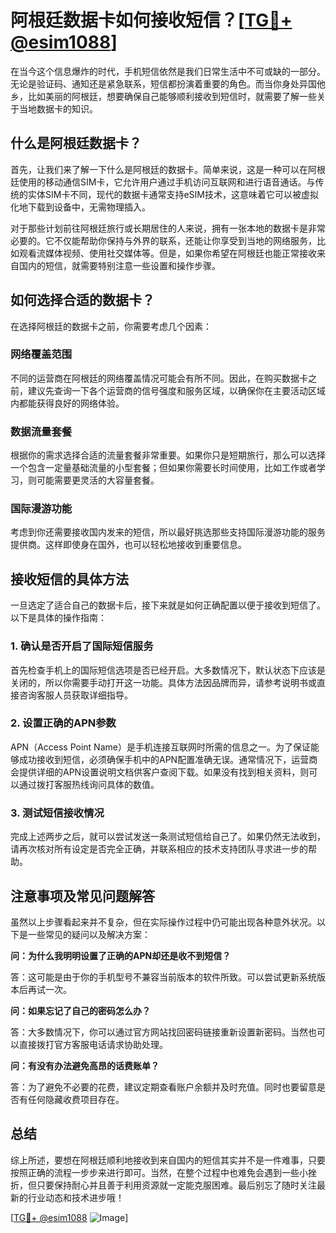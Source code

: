 # 阿根廷数据卡如何接收短信？[[TG💪+ @esim1088](https://t.me/s/esim1088)]

在当今这个信息爆炸的时代，手机短信依然是我们日常生活中不可或缺的一部分。无论是验证码、通知还是紧急联系，短信都扮演着重要的角色。而当你身处异国他乡，比如美丽的阿根廷，想要确保自己能够顺利接收到短信时，就需要了解一些关于当地数据卡的知识。

## 什么是阿根廷数据卡？

首先，让我们来了解一下什么是阿根廷的数据卡。简单来说，这是一种可以在阿根廷使用的移动通信SIM卡，它允许用户通过手机访问互联网和进行语音通话。与传统的实体SIM卡不同，现代的数据卡通常支持eSIM技术，这意味着它可以被虚拟化地下载到设备中，无需物理插入。

对于那些计划前往阿根廷旅行或长期居住的人来说，拥有一张本地的数据卡是非常必要的。它不仅能帮助你保持与外界的联系，还能让你享受到当地的网络服务，比如观看流媒体视频、使用社交媒体等。但是，如果你希望在阿根廷也能正常接收来自国内的短信，就需要特别注意一些设置和操作步骤。

## 如何选择合适的数据卡？

在选择阿根廷的数据卡之前，你需要考虑几个因素：

### 网络覆盖范围

不同的运营商在阿根廷的网络覆盖情况可能会有所不同。因此，在购买数据卡之前，建议先查询一下各个运营商的信号强度和服务区域，以确保你在主要活动区域内都能获得良好的网络体验。

### 数据流量套餐

根据你的需求选择合适的流量套餐非常重要。如果你只是短期旅行，那么可以选择一个包含一定量基础流量的小型套餐；但如果你需要长时间使用，比如工作或者学习，则可能需要更灵活的大容量套餐。

### 国际漫游功能

考虑到你还需要接收国内发来的短信，所以最好挑选那些支持国际漫游功能的服务提供商。这样即使身在国外，也可以轻松地接收到重要信息。

## 接收短信的具体方法

一旦选定了适合自己的数据卡后，接下来就是如何正确配置以便于接收到短信了。以下是具体的操作指南：

### 1. 确认是否开启了国际短信服务

首先检查手机上的国际短信选项是否已经开启。大多数情况下，默认状态下应该是关闭的，所以你需要手动打开这一功能。具体方法因品牌而异，请参考说明书或直接咨询客服人员获取详细指导。

### 2. 设置正确的APN参数

APN（Access Point Name）是手机连接互联网时所需的信息之一。为了保证能够成功接收到短信，必须确保手机中的APN配置准确无误。通常情况下，运营商会提供详细的APN设置说明文档供客户查阅下载。如果没有找到相关资料，则可以通过拨打客服热线询问具体的数值。

### 3. 测试短信接收情况

完成上述两步之后，就可以尝试发送一条测试短信给自己了。如果仍然无法收到，请再次核对所有设定是否完全正确，并联系相应的技术支持团队寻求进一步的帮助。

## 注意事项及常见问题解答

虽然以上步骤看起来并不复杂，但在实际操作过程中仍可能出现各种意外状况。以下是一些常见的疑问以及解决方案：

**问：为什么我明明设置了正确的APN却还是收不到短信？**

答：这可能是由于你的手机型号不兼容当前版本的软件所致。可以尝试更新系统版本后再试一次。

**问：如果忘记了自己的密码怎么办？**

答：大多数情况下，你可以通过官方网站找回密码链接重新设置新密码。当然也可以直接拨打官方客服电话请求协助处理。

**问：有没有办法避免高昂的话费账单？**

答：为了避免不必要的花费，建议定期查看账户余额并及时充值。同时也要留意是否有任何隐藏收费项目存在。

## 总结

综上所述，要想在阿根廷顺利地接收到来自国内的短信其实并不是一件难事，只要按照正确的流程一步步来进行即可。当然，在整个过程中也难免会遇到一些小挫折，但只要保持耐心并且善于利用资源就一定能克服困难。最后别忘了随时关注最新的行业动态和技术进步哦！

[[TG💪+ @esim1088](https://t.me/s/esim1088) ![Image](https://i.postimg.cc/4NQfJmqS/Snipaste-2025-05-13-00-14-12.png)]